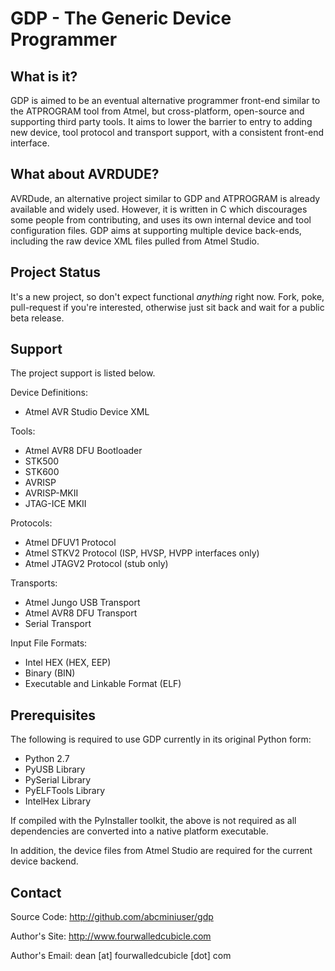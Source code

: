GDP - The Generic Device Programmer
===================================

What is it?
---------------------

GDP is aimed to be an eventual alternative programmer front-end similar to the
ATPROGRAM tool from Atmel, but cross-platform, open-source and supporting third
party tools. It aims to lower the barrier to entry to adding new device, tool
protocol and transport support, with a consistent front-end interface.


What about AVRDUDE?
---------------------

AVRDude, an alternative project similar to GDP and ATPROGRAM is already
available and widely used. However, it is written in C which discourages some
people from contributing, and uses its own internal device and tool
configuration files. GDP aims at supporting multiple device back-ends, including
the raw device XML files pulled from Atmel Studio.


Project Status
---------------------

It's a new project, so don't expect functional *anything* right now. Fork, poke,
pull-request if you're interested, otherwise just sit back and wait for a public
beta release.


Support
---------------------

The project support is listed below.


Device Definitions:

+ Atmel AVR Studio Device XML


Tools:

+ Atmel AVR8 DFU Bootloader
+ STK500
+ STK600
+ AVRISP
+ AVRISP-MKII
+ JTAG-ICE MKII


Protocols:

+ Atmel DFUV1 Protocol
+ Atmel STKV2 Protocol (ISP, HVSP, HVPP interfaces only)
+ Atmel JTAGV2 Protocol (stub only)


Transports:

+ Atmel Jungo USB Transport
+ Atmel AVR8 DFU Transport
+ Serial Transport


Input File Formats:

+ Intel HEX (HEX, EEP)
+ Binary (BIN)
+ Executable and Linkable Format (ELF)


Prerequisites
---------------------

The following is required to use GDP currently in its original Python form:

+ Python 2.7
+ PyUSB Library
+ PySerial Library
+ PyELFTools Library
+ IntelHex Library

If compiled with the PyInstaller toolkit, the above is not required as all
dependencies are converted into a native platform executable.

In addition, the device files from Atmel Studio are required for the current
device backend.


Contact
---------------------

Source Code:    http://github.com/abcminiuser/gdp

Author's Site:  http://www.fourwalledcubicle.com

Author's Email: dean [at] fourwalledcubicle [dot] com
